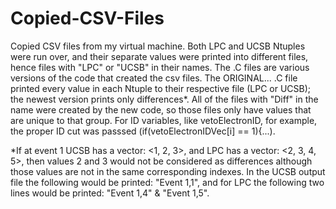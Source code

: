 # Copied-CSV-Files
Copied CSV files from my virtual machine.
Both LPC and UCSB Ntuples were run over, and their separate values were printed into different files, hence files with
"LPC" or "UCSB" in their names. The .C files are various versions of the code that created the csv files. The ORIGINAL... .C
file printed every value in each Ntuple to their respective file (LPC or UCSB); the newest version prints only differences*.
All of the files with "Diff" in the name were created by the new code, so those files only have values that are unique to that group.
For ID variables, like vetoElectronID, for example, the proper ID cut was passsed (if(vetoElectronIDVec[i] == 1){...).

*If at event 1 UCSB has a vector: <1, 2, 3>, and LPC has a vector: <2, 3, 4, 5>, then values 2 and 3 would not be considered as
differences although those values are not in the same corresponding indexes. In the UCSB output file the following would be printed: 
"Event 1,1", and for LPC the following two lines would be printed: "Event 1,4" & "Event 1,5".
